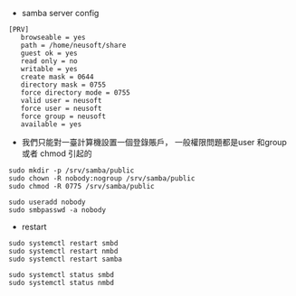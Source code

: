 - samba server config 
```
[PRV]
   browseable = yes
   path = /home/neusoft/share
   guest ok = yes
   read only = no
   writable = yes
   create mask = 0644
   directory mask = 0755
   force directory mode = 0755
   valid user = neusoft
   force user = neusoft
   force group = neusoft
   available = yes
```
- 我們只能對一臺計算機設置一個登錄賬戶， 一般權限問題都是user 和group 或者 chmod 引起的

```
sudo mkdir -p /srv/samba/public
sudo chown -R nobody:nogroup /srv/samba/public
sudo chmod -R 0775 /srv/samba/public

sudo useradd nobody
sudo smbpasswd -a nobody
```

- restart
```
sudo systemctl restart smbd
sudo systemctl restart nmbd
sudo systemctl restart samba

sudo systemctl status smbd
sudo systemctl status nmbd
```